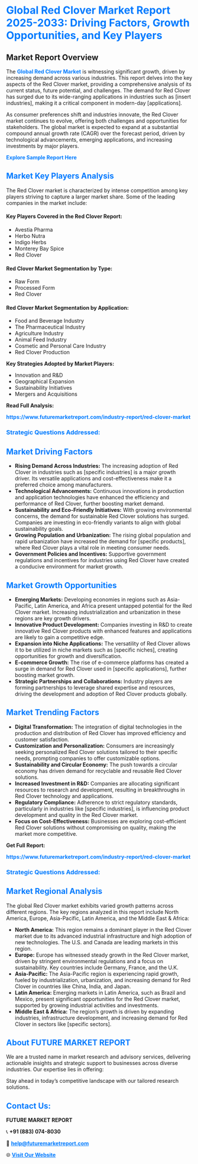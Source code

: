 <h1 style="color: #007BFF;">Global Red Clover Market Report 2025-2033: Driving Factors, Growth Opportunities, and Key Players</h1>

<section id="overview">
<h2>Market Report Overview</h2>
<p>The <a href="https://www.futuremarketreport.com/industry-report/red-clover-market" style="color: #007BFF; text-decoration: none;"><strong>Global Red Clover Market</strong></a> is witnessing significant growth, driven by increasing demand across various industries. This report delves into the key aspects of the Red Clover market, providing a comprehensive analysis of its current status, future potential, and challenges. The demand for Red Clover has surged due to its wide-ranging applications in industries such as [insert industries], making it a critical component in modern-day [applications].</p>
<p>As consumer preferences shift and industries innovate, the Red Clover market continues to evolve, offering both challenges and opportunities for stakeholders. The global market is expected to expand at a substantial compound annual growth rate (CAGR) over the forecast period, driven by technological advancements, emerging applications, and increasing investments by major players.</p>
</section>

<section id="overview">
<p><a href="https://www.futuremarketreport.com/request-sample/reportId=110637" style="color: #007BFF; text-decoration: none;"><strong>Explore Sample Report Here</strong></a></p>
</section>

<section id="key-players">
<h2 style="color: #007BFF;">Market Key Players Analysis</h2>
<p>The Red Clover market is characterized by intense competition among key players striving to capture a larger market share. Some of the leading companies in the market include:</p>
<h4>Key Players Covered in the Red Clover Report:</h4>
<ul><li>Avestia Pharma</li><li>Herbo Nutra</li><li>Indigo Herbs</li><li>Monterey Bay Spice</li><li>Red Clover</li></ul>
<h4>Red Clover Market Segmentation by Type:</h4>
<ul><li>Raw Form</li><li>Processed Form</li><li>Red Clover</li></ul>

<h4>Red Clover Market Segmentation by Application:</h4>
<ul><li>Food and Beverage Industry</li><li>The Pharmaceutical Industry</li><li>Agriculture Industry</li><li>Animal Feed Industry</li><li>Cosmetic and Personal Care Industry</li><li>Red Clover Production</li></ul>
<p><strong>Key Strategies Adopted by Market Players:</strong></p>
<ul>
<li>Innovation and R&D</li>
<li>Geographical Expansion</li>
<li>Sustainability Initiatives</li>
<li>Mergers and Acquisitions</li>
</ul>
</section>

<section>
<p><strong>Read Full Analysis: </strong></p><a href="https://www.futuremarketreport.com/industry-report/red-clover-market" style="color: #007BFF; text-decoration: none;"><strong>https://www.futuremarketreport.com/industry-report/red-clover-market</strong></a>
<h3 style="color: #007BFF;">Strategic Questions Addressed:</h3>
</section>

<section id="driving-factors">
<h2 style="color: #007BFF;">Market Driving Factors</h2>
<ul>
<li><strong>Rising Demand Across Industries:</strong> The increasing adoption of Red Clover in industries such as [specific industries] is a major growth driver. Its versatile applications and cost-effectiveness make it a preferred choice among manufacturers.</li>
<li><strong>Technological Advancements:</strong> Continuous innovations in production and application technologies have enhanced the efficiency and performance of Red Clover, further boosting market demand.</li>
<li><strong>Sustainability and Eco-Friendly Initiatives:</strong> With growing environmental concerns, the demand for sustainable Red Clover solutions has surged. Companies are investing in eco-friendly variants to align with global sustainability goals.</li>
<li><strong>Growing Population and Urbanization:</strong> The rising global population and rapid urbanization have increased the demand for [specific products], where Red Clover plays a vital role in meeting consumer needs.</li>
<li><strong>Government Policies and Incentives:</strong> Supportive government regulations and incentives for industries using Red Clover have created a conducive environment for market growth.</li>
</ul>
</section>

<section id="growth-opportunities">
<h2 style="color: #007BFF;">Market Growth Opportunities</h2>
<ul>
<li><strong>Emerging Markets:</strong> Developing economies in regions such as Asia-Pacific, Latin America, and Africa present untapped potential for the Red Clover market. Increasing industrialization and urbanization in these regions are key growth drivers.</li>
<li><strong>Innovative Product Development:</strong> Companies investing in R&D to create innovative Red Clover products with enhanced features and applications are likely to gain a competitive edge.</li>
<li><strong>Expansion into Niche Applications:</strong> The versatility of Red Clover allows it to be utilized in niche markets such as [specific niches], creating opportunities for growth and diversification.</li>
<li><strong>E-commerce Growth:</strong> The rise of e-commerce platforms has created a surge in demand for Red Clover used in [specific applications], further boosting market growth.</li>
<li><strong>Strategic Partnerships and Collaborations:</strong> Industry players are forming partnerships to leverage shared expertise and resources, driving the development and adoption of Red Clover products globally.</li>
</ul>
</section>

<section id="trending-factors">
<h2 style="color: #007BFF;">Market Trending Factors</h2>
<ul>
<li><strong>Digital Transformation:</strong> The integration of digital technologies in the production and distribution of Red Clover has improved efficiency and customer satisfaction.</li>
<li><strong>Customization and Personalization:</strong> Consumers are increasingly seeking personalized Red Clover solutions tailored to their specific needs, prompting companies to offer customizable options.</li>
<li><strong>Sustainability and Circular Economy:</strong> The push towards a circular economy has driven demand for recyclable and reusable Red Clover solutions.</li>
<li><strong>Increased Investment in R&D:</strong> Companies are allocating significant resources to research and development, resulting in breakthroughs in Red Clover technology and applications.</li>
<li><strong>Regulatory Compliance:</strong> Adherence to strict regulatory standards, particularly in industries like [specific industries], is influencing product development and quality in the Red Clover market.</li>
<li><strong>Focus on Cost-Effectiveness:</strong> Businesses are exploring cost-efficient Red Clover solutions without compromising on quality, making the market more competitive.</li>
</ul>
</section>

<section>
<p><strong>Get Full Report: </strong></p><a href="https://www.futuremarketreport.com/industry-report/red-clover-market" style="color: #007BFF; text-decoration: none;"><strong>https://www.futuremarketreport.com/industry-report/red-clover-market</strong></a>
<h3 style="color: #007BFF;">Strategic Questions Addressed:</h3>
</section>


<section id="regional-analysis">
<h2 style="color: #007BFF;">Market Regional Analysis</h2>
<p>The global Red Clover market exhibits varied growth patterns across different regions. The key regions analyzed in this report include North America, Europe, Asia-Pacific, Latin America, and the Middle East & Africa:</p>
<ul>
<li><strong>North America:</strong> This region remains a dominant player in the Red Clover market due to its advanced industrial infrastructure and high adoption of new technologies. The U.S. and Canada are leading markets in this region.</li>
<li><strong>Europe:</strong> Europe has witnessed steady growth in the Red Clover market, driven by stringent environmental regulations and a focus on sustainability. Key countries include Germany, France, and the U.K.</li>
<li><strong>Asia-Pacific:</strong> The Asia-Pacific region is experiencing rapid growth, fueled by industrialization, urbanization, and increasing demand for Red Clover in countries like China, India, and Japan.</li>
<li><strong>Latin America:</strong> Emerging markets in Latin America, such as Brazil and Mexico, present significant opportunities for the Red Clover market, supported by growing industrial activities and investments.</li>
<li><strong>Middle East & Africa:</strong> The region’s growth is driven by expanding industries, infrastructure development, and increasing demand for Red Clover in sectors like [specific sectors].</li>
</ul>
</section>

<footer>
<h2 style="color: #007BFF;">About FUTURE MARKET REPORT</h2>
<p>We are a trusted name in market research and advisory services, delivering actionable insights and strategic support to businesses across diverse industries. Our expertise lies in offering:</p>

<p>Stay ahead in today’s competitive landscape with our tailored research solutions.</p>

<h2 style="color: #007BFF;">Contact Us:</h2>
<p><strong>FUTURE MARKET REPORT</strong></p>
<p>📞 <strong>+91 (883) 074-8030</strong></p>
<p>📧 <strong><a href="mailto:help@futuremarketreport.com" style="color: #007BFF;">help@futuremarketreport.com</a></strong></p>
<p>🌐 <strong><a href="https://www.futuremarketreport.com/" style="color: #007BFF;">Visit Our Website</a></strong></p>
</footer>